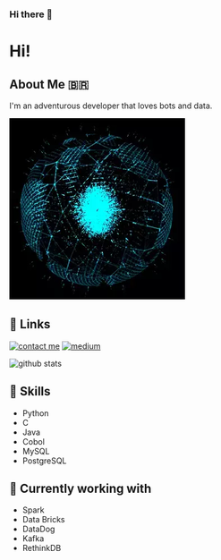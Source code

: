 ### Hi there 👋


# Hi!




## About Me :brazil:
I'm an adventurous developer that loves bots and data.

![](jeif.gif)

  
## 🔗 Links


[![contact me](https://img.shields.io/badge/Tutanota-840010?style=for-the-badge&logo=Tutanota&logoColor=white)](mailto:minhadona@tuta.io?subject=GitHub)
[![medium](https://img.shields.io/badge/Medium-12100E?style=for-the-badge&logo=medium&logoColor=white)](https://minhadona.medium.com/) 
  
![github stats](https://github-readme-stats.vercel.app/api?username=minhadona&show_icons=true&theme=dark)



## :robot: Skills
+ Python
+ C
+ Java
+ Cobol
+ MySQL
+ PostgreSQL



## :mechanical_arm: Currently working with
+ Spark
+ Data Bricks
+ DataDog
+ Kafka
+ RethinkDB

